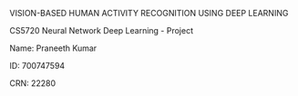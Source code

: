 VISION-BASED HUMAN ACTIVITY RECOGNITION USING DEEP LEARNING

CS5720 Neural Network Deep Learning - Project

Name: Praneeth Kumar

ID: 700747594

CRN: 22280
